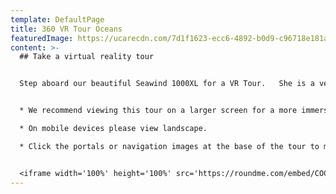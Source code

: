 ```yaml
---
template: DefaultPage
title: 360 VR Tour Oceans
featuredImage: https://ucarecdn.com/7d1f1623-ecc6-4892-b0d9-c96718e181a0/-/crop/1997x870/0,200/-/preview/
content: >-
  ## Take a virtual reality tour


  Step aboard our beautiful Seawind 1000XL for a VR Tour.   She is a very versatile vessel and is equally suitable for couples, families and small groups through to larger groups of up to 20.  


  * We recommend viewing this tour on a larger screen for a more immersive viewing experience.  

  * On mobile devices please view landscape.  

  * Click the portals or navigation images at the base of the tour to move throughout the boat.


  <iframe width='100%' height='100%' src='https://roundme.com/embed/COCcJKK8q6D4wfQhFhQK' frameborder='0' webkitallowfullscreen mozallowfullscreen allowfullscreen></iframe>
---
```

